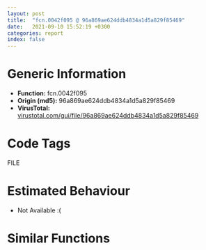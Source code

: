 ```yaml
---
layout: post
title:  "fcn.0042f095 @ 96a869ae624ddb4834a1d5a829f85469"
date:   2021-09-10 15:52:19 +0300
categories: report
index: false
---
```


# Generic Information
- **Function:** fcn.0042f095
- **Origin (md5):** 96a869ae624ddb4834a1d5a829f85469
- **VirusTotal:** [virustotal.com/gui/file/96a869ae624ddb4834a1d5a829f85469][virustotal_ref]

# Code Tags
<span class="tag" id="FILE">FILE</span>


# Estimated Behaviour
<ul><li class="bhv-desc" id="na">Not Available :(</li></ul>

# Similar Functions
<script type="text/javascript" src="https://www.gstatic.com/charts/loader.js"></script>
<script type="text/javascript">

    google.charts.load('current', {'packages':['corechart']});
    google.charts.setOnLoadCallback(drawChart);

    function drawChart() {
    var data = new google.visualization.DataTable();
        data.addColumn('number', 'X');
        data.addColumn('number', 'Y');
        data.addColumn({type: 'string', role: 'tooltip', 'p': {'html': true}});
        data.addColumn({'type': 'string', 'role': 'style'});
        
        data.addRows([
    [233.33177185058594, 968.75341796875, '<b><a href="/report/fcn.0042f095@96a869ae624ddb4834a1d5a829f85469">fcn.0042f095</a><br>@96a869ae624ddb4834a1d5a829f85469</b><br>', 'point { fill-color: #e0440e; }'],
[-101.92418670654297, 132.02134704589844, '<b><a href="/report/fcn.0042f095@505be53c36227b94e2fcc406f247f6e5">fcn.0042f095</a><br>@505be53c36227b94e2fcc406f247f6e5</b><br>', 'null'],
[790.3764038085938, 260.0367736816406, '<b><a href="/report/fcn.0042f095@c077742bdc6d4f2c0ca7d0e2a6a94acf">fcn.0042f095</a><br>@c077742bdc6d4f2c0ca7d0e2a6a94acf</b><br>', 'null'],

        ]);

    var options = {
        title: 'Similarity Plot',
        legend: 'none',
        colors: ['#dedbd9', '#e6693e', '#ec8f6e', '#f3b49f', '#f6c7b6'],
        tooltip: {isHtml: true, trigger: 'both'},
        explorer: {
        actions: ["dragToZoom", "rightClickToReset"],
        },
        chartArea: {
        width: '80%',
        height: '80%'
        },
        width: '100%',
        height: '100%'
    };

    var chart = new google.visualization.ScatterChart(document.getElementById('chart_div'));

    chart.draw(data, options);
    }
    
</script>


<div id="chart_div" style="width: 100%px; height: 100%;"></div>

# Disassembled Code
{% highlight nasm %}

push 0x54
mov eax, 0x457f93
call fcn.00453ae0
xor esi, esi
mov dword[ebp-0x60], esi
mov dword[ebp-0x5c], esi
mov dword[ebp-0x58], esi
mov dword[ebp-4], esi
call fcn.0043fb02
push esi
push 0x80
push 3
push esi
push 1
push 0x80000000
push dword[ebp+8]
call dword[eax+0x44]
mov dword[ebp-0x30], eax
mov byte[ebp-4], 1
fld qword[0x4778f0]
fstp qword[ebp-0x28]
fld qword[ebp-0x28]
fsub qword[ebp-0x28]
fstp qword[ebp-0x28]
fld qword[ebp-0x28]
fld qword[ebp-0x28]
fmul qword[ebp-0x28]
fsubp st(1)
fsub qword[0x4778e8]
fstp qword[ebp-0x28]
fld qword[ebp-0x28]
fmul qword[ebp-0x28]
fstp qword[ebp-0x28]
fld qword[ebp-0x28]
fsub qword[ebp-0x28]
fsub qword[ebp-0x28]
fld qword[ebp-0x28]
fdiv qword[0x4778e0]
faddp st(1)
fsub qword[ebp-0x28]
cmp dword[ebp-0x30], 0xffffffff
fstp qword[ebp-0x28]
jne off.b158
mov byte[ebp-4], 0
call fcn.0043fb02
push 0xffffffffffffffff
call dword[eax+0x34]
jmp off.b443
push esi
push dword[ebp-0x30]
call dword[sym.imp.KERNEL32.dll_GetFileSize]
mov edi, eax
mov byte[ebp-0x10], 0
cmp edi, esi
jbe off.b195
lea ecx, [ebp-0x10]
xor eax, eax
push ecx
push eax
mov eax, edi
lea ecx, [ebp-0x60]
call fcn.0040bcf7
fld qword[0x477920]
mov dword[ebp-0x3c], esi
fstp qword[ebp-0x28]
push esi
fld qword[ebp-0x28]
lea eax, [ebp-0x3c]
fmul qword[0x477918]
push eax
push edi
fsub qword[ebp-0x28]
fstp qword[ebp-0x28]
fld qword[ebp-0x28]
fmul qword[ebp-0x28]
fadd qword[0x477910]
fadd qword[ebp-0x28]
fld qword[ebp-0x28]
fld qword[0x477908]
fmul st(1), st(0)
fxch st(2)
faddp st(1)
fsub qword[ebp-0x28]
fsub qword[0x477900]
fld qword[ebp-0x28]
fmul qword[0x4779b0]
fsubp st(1)
fadd qword[ebp-0x28]
fld qword[ebp-0x28]
fmul qword[ebp-0x28]
faddp st(1)
fsub qword[0x4779c0]
fadd qword[ebp-0x28]
fstp qword[ebp-0x28]
fld qword[ebp-0x28]
fadd qword[ebp-0x28]
fstp qword[ebp-0x28]
fld qword[ebp-0x28]
fdiv qword[0x4778f8]
fsub qword[ebp-0x28]
fstp qword[ebp-0x28]
fld qword[ebp-0x28]
fsub qword[ebp-0x28]
fld qword[ebp-0x28]
fmul qword[ebp-0x28]
fmul qword[ebp-0x28]
fsubp st(1)
fstp qword[ebp-0x28]
fld qword[ebp-0x28]
fld qword[ebp-0x28]
fmul qword[ebp-0x28]
fdiv qword[0x4778c8]
fmul qword[ebp-0x28]
fsubp st(1)
fsub qword[ebp-0x28]
fsub qword[0x477940]
fsub qword[ebp-0x28]
fstp qword[ebp-0x28]
fld qword[ebp-0x28]
fmul qword[ebp-0x28]
fmulp st(1)
fmul qword[ebp-0x28]
fadd qword[ebp-0x28]
mov ebx, dword[ebp-0x60]
mov edi, dword[ebp-0x30]
push ebx
push edi
fstp qword[ebp-0x28]
call dword[sym.imp.KERNEL32.dll_ReadFile]
mov byte[ebp-4], 0
test eax, eax
jne off.b451
cmp edi, esi
je off.b432
call fcn.0043fb02
push edi
call dword[eax+0x34]
cmp ebx, esi
je off.b443
push ebx
call fcn.00410e98
pop ecx
xor al, al
call fcn.00453bb8
ret
cmp edi, esi
je off.b472
xor eax, eax
lea edi, [ebp-0x12]
stosb byte
call fcn.0043fb02
push dword[ebp-0x30]
call dword[eax+0x34]
lea eax, [ebx+4]
mov dword[ebp-0x30], esi
mov dword[ebp-0x2c], ebx
cmp eax, dword[ebp-0x5c]
jae off.b432
lea ecx, [ebp-0x40]
lea eax, [ebp-0x2c]
call fcn.0042ed0c
test al, al
je off.b432
cmp dword[ebp-0x40], 0x4c
jne off.b432
mov eax, dword[ebp-0x2c]
lea edi, [eax+0x10]
cmp edi, dword[ebp-0x5c]
jae off.b432
push 0x10
push 0x45b3d0
push eax
call fcn.00410fed
add esp, 0xc
test eax, eax
jne off.b432
fld qword[0x4779a8]
mov dword[ebp-0x2c], edi
fstp qword[ebp-0x48]
fld qword[0x4779a0]
fstp qword[ebp-0x48]
fld qword[0x4779d0]
fstp qword[ebp-0x28]
fld qword[0x477998]
fstp qword[ebp-0x20]
fld qword[ebp-0x28]
fmul qword[ebp-0x28]
fld qword[ebp-0x28]
fsub qword[0x4779c8]
faddp st(1)
fld qword[ebp-0x20]
fmul qword[ebp-0x20]
fsubp st(1)
fsub qword[0x477990]
fstp qword[ebp-0x20]
fld qword[ebp-0x20]
fcomp qword[ebp-0x28]
fnstsw ax
test ah, 0x41
jp off.b633
fld qword[ebp-0x28]
fmul qword[ebp-0x48]
fstp qword[ebp-0x20]
mov eax, dword[ebp-0x2c]
add eax, 4
cmp eax, dword[ebp-0x5c]
jae off.b659
lea ecx, [ebp-0x34]
lea eax, [ebp-0x2c]
call fcn.0042ed0c
test al, al
jne off.b676
cmp dword[ebp-0x60], esi
je off.b443
push dword[ebp-0x60]
jmp off.b437
mov cl, byte[ebp-0x34]
mov dword[ebp-0x24], 0x54
add dword[ebp-0x24], 0x13
mov eax, dword[ebp-0x34]
shr eax, 7
and al, 1
mov byte[ebp-0x11], al
push 0x2c
pop ebx
mov dword[ebp-0x1c], ebx
push 0x62
pop edi
mov dword[ebp-0x24], edi
mov eax, dword[ebp-0x24]
mov edx, dword[ebp-0x24]
sub eax, edx
mov dword[ebp-0x24], eax
mov eax, dword[ebp-0x24]
mov edx, dword[ebp-0x1c]
imul eax, edx
mov edx, dword[ebp-0x24]
imul eax, eax, 0x51
imul edx, edx, 0xffffffba
sub edx, eax
mov eax, dword[ebp-0x1c]
imul eax, eax, 0x35
add edx, eax
mov eax, dword[ebp-0x24]
sub edx, eax
mov eax, dword[ebp-0x1c]
lea eax, [edx+eax-0x20]
mov dword[ebp-0x1c], eax
mov eax, dword[ebp-0x24]
mov edx, dword[ebp-0x1c]
imul eax, eax, 0x2e
sub edx, eax
mov eax, dword[ebp-0x1c]
sub edx, eax
add edx, dword[ebp-0x1c]
push 0x3f
mov dword[ebp-0x24], edx
mov eax, dword[ebp-0x24]
sub eax, 0x52
mov dword[ebp-0x1c], eax
mov eax, dword[ebp-0x1c]
mov edx, dword[ebp-0x24]
lea eax, [edx+eax+0x32]
mov dword[ebp-0x24], eax
mov eax, dword[ebp-0x24]
pop edx
sub edx, eax
mov eax, dword[ebp-0x24]
sub edx, eax
add edx, dword[ebp-0x1c]
push 0x25
add edx, dword[ebp-0x1c]
pop esi
mov dword[ebp-0x1c], edx
mov eax, dword[ebp-0x1c]
mov edx, dword[ebp-0x1c]
imul eax, edx
mov edx, dword[ebp-0x1c]
imul eax, eax, 0x3e
sub eax, edx
mov edx, dword[ebp-0x24]
sub eax, edx
add eax, dword[ebp-0x1c]
mov dword[ebp-0x24], eax
mov eax, dword[ebp-0x1c]
cdq
idiv esi
mov edx, dword[ebp-0x1c]
sub eax, edx
mov dword[ebp-0x24], eax
add dword[ebp-0x24], 0xffffffb1
and cl, 1
je off.b1036
cmp byte[ebp-0x11], 0
je off.b1036
mov eax, dword[ebp-0x60]
fldz
add eax, 0x4c
mov dword[ebp-0x2c], eax
fstp qword[ebp-0x48]
fld qword[0x477948]
fstp qword[ebp-0x28]
fld qword[0x477940]
fst qword[ebp-0x48]
fld qword[0x477938]
fstp qword[ebp-0x20]
fld qword[0x477930]
fstp qword[ebp-0x50]
fld qword[ebp-0x28]
fld qword[ebp-0x28]
fucompp
fnstsw ax
test ah, 0x44
jp off.b1008
fld qword[ebp-0x20]
fsub qword[0x477978]
fsub qword[ebp-0x48]
fsub qword[ebp-0x20]
fsub qword[ebp-0x48]
fld qword[ebp-0x28]
fdivrp st(2)
fsubrp st(1)
fsub qword[ebp-0x20]
fsub qword[0x477928]
fadd qword[ebp-0x28]
fstp qword[ebp-0x48]
jmp off.b1010
fstp st(0)
mov eax, dword[ebp-0x2c]
add eax, 2
cmp eax, dword[ebp-0x5c]
jae off.b1036
lea ecx, [ebp-0x18]
lea eax, [ebp-0x2c]
call fcn.0042edf4
test al, al
jne off.b1045
cmp dword[ebp-0x60], 0
jmp off.b662
mov eax, dword[ebp-0x2c]
add eax, 2
cmp eax, dword[ebp-0x5c]
jae off.b1036
lea ecx, [ebp-0x38]
lea eax, [ebp-0x2c]
call fcn.0042edf4
test al, al
je off.b1036
cmp word[ebp-0x38], 0
je off.b1036
mov dword[ebp-0x24], ebx
mov dword[ebp-0x1c], edi
mov eax, dword[ebp-0x1c]
mov ecx, dword[ebp-0x1c]
sub eax, ecx
mov dword[ebp-0x1c], eax
mov eax, dword[ebp-0x1c]
mov ecx, dword[ebp-0x24]
imul eax, ecx
mov ecx, dword[ebp-0x1c]
imul eax, eax, 0x51
imul ecx, ecx, 0xffffffba
sub ecx, eax
mov eax, dword[ebp-0x24]
imul eax, eax, 0x35
add ecx, eax
mov eax, dword[ebp-0x1c]
sub ecx, eax
mov eax, dword[ebp-0x24]
lea eax, [ecx+eax-0x20]
mov dword[ebp-0x24], eax
mov eax, dword[ebp-0x1c]
mov ecx, dword[ebp-0x24]
imul eax, eax, 0x2e
sub ecx, eax
mov eax, dword[ebp-0x24]
sub ecx, eax
add ecx, dword[ebp-0x24]
push 0x3f
mov dword[ebp-0x1c], ecx
mov eax, dword[ebp-0x1c]
sub eax, 0x52
mov dword[ebp-0x24], eax
mov eax, dword[ebp-0x24]
mov ecx, dword[ebp-0x1c]
lea eax, [ecx+eax+0x32]
mov dword[ebp-0x1c], eax
mov eax, dword[ebp-0x1c]
pop ecx
sub ecx, eax
mov eax, dword[ebp-0x1c]
sub ecx, eax
add ecx, dword[ebp-0x24]
push 0x25
add ecx, dword[ebp-0x24]
mov dword[ebp-0x24], ecx
mov eax, dword[ebp-0x24]
mov ecx, dword[ebp-0x24]
imul eax, ecx
mov ecx, dword[ebp-0x24]
imul eax, eax, 0x3e
sub eax, ecx
mov ecx, dword[ebp-0x1c]
sub eax, ecx
add eax, dword[ebp-0x24]
pop ecx
mov dword[ebp-0x1c], eax
mov eax, dword[ebp-0x24]
cdq
idiv ecx
mov ecx, dword[ebp-0x24]
sub eax, ecx
mov dword[ebp-0x1c], eax
add dword[ebp-0x1c], 0xffffffb1
mov eax, dword[ebp-0x38]
mov ecx, dword[ebp-0x2c]
movzx esi, ax
add esi, ecx
lea edx, [esi-2]
cmp edx, dword[ebp-0x5c]
jae off.b1036
push dword[ebp+0xc]
add eax, 0xfffffffe
push ecx
call fcn.0042eec7
pop ecx
pop ecx
test al, al
jne off.b1305
add esi, 0xfffffffe
mov dword[ebp-0x2c], esi
jmp off.b1045
cmp dword[ebp-0x60], 0
je off.b1320
push dword[ebp-0x60]
call fcn.00410e98
pop ecx
mov al, 1
jmp off.b445

{% endhighlight %}

[virustotal_ref]: https://www.virustotal.com/gui/file/96a869ae624ddb4834a1d5a829f85469